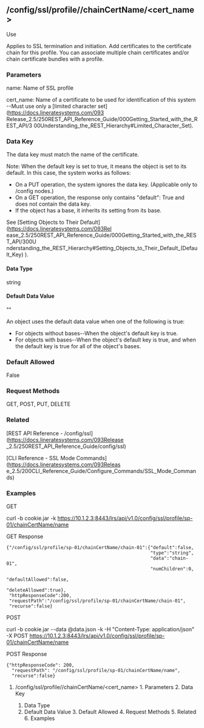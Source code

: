 ## /config/ssl/profile/<name>/chainCertName/<cert_name>

Use

Applies to SSL termination and initiation. Add certificates to the certificate
chain for this profile. You can associate multiple chain certificates and/or
chain certificate bundles with a profile.

### Parameters

name: Name of SSL profile

cert_name: Name of a certificate to be used for identification of this system
--Must use only a [limited character set](https://docs.lineratesystems.com/093
Release_2.5/250REST_API_Reference_Guide/000Getting_Started_with_the_REST_API/3
00Understanding_the_REST_Hierarchy#Limited_Character_Set).

### Data Key

The data key must match the name of the certificate.

Note: When the default key is set to true, it means the object is set to its
default. In this case, the system works as follows:

  * On a PUT operation, the system ignores the data key. (Applicable only to /config nodes.)
  * On a GET operation, the response only contains "default": True and does not contain the data key.
  * If the object has a base, it inherits its setting from its base.

See [Setting Objects to Their Default](https://docs.lineratesystems.com/093Rel
ease_2.5/250REST_API_Reference_Guide/000Getting_Started_with_the_REST_API/300U
nderstanding_the_REST_Hierarchy#Setting_Objects_to_Their_Default_(Default_Key)
).

#### Data Type

string

#### Default Data Value

""

An object uses the default data value when one of the following is true:

  * For objects without bases--When the object's default key is true.
  * For objects with bases--When the object's default key is true, and when the default key is true for all of the object's bases.

### Default Allowed

False

### Request Methods

GET, POST, PUT, DELETE

### Related

[REST API Reference - /config/ssl](https://docs.lineratesystems.com/093Release
_2.5/250REST_API_Reference_Guide/config/ssl)

[CLI Reference - SSL Mode Commands](https://docs.lineratesystems.com/093Releas
e_2.5/200CLI_Reference_Guide/Configure_Commands/SSL_Mode_Commands)

### Examples

GET

curl -b cookie.jar -k
https://10.1.2.3:8443/lrs/api/v1.0/config/ssl/profile/sp-01/chainCertName/name

GET Response

    
    {"/config/ssl/profile/sp-01/chainCertName/chain-01":{"default":false,
                                                         "type":"string",
                                                         "data":"chain-01",
                                                         "numChildren":0,
                                                         "defaultAllowed":false,
                                                         "deleteAllowed":true},
     "httpResponseCode":200,
     "requestPath":"/config/ssl/profile/sp-01/chainCertName/chain-01",
     "recurse":false}
    

POST

curl -b cookie.jar --data @data.json -k -H "Content-Type: application/json" -X
POST
https://10.1.2.3:8443/lrs/api/v1.0/config/ssl/profile/sp-01/chainCertName/name

POST Response

    
    {"httpResponseCode": 200,
      "requestPath": "/config/ssl/profile/sp-01/chainCertName/name",
      "recurse":false}

  1. /config/ssl/profile/<name>/chainCertName/<cert_name>
    1. Parameters
    2. Data Key
      1. Data Type
      2. Default Data Value
    3. Default Allowed
    4. Request Methods
    5. Related
    6. Examples

